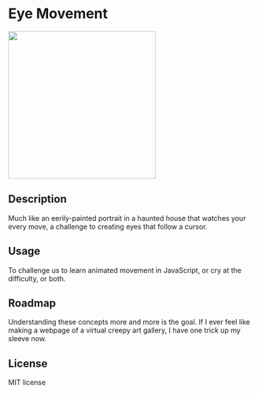 # Eye Movement

<img src="https://images.unsplash.com/photo-1584727774455-ccd838144b3d?ixid=MnwxMjA3fDB8MHxzZWFyY2h8NDN8fHBvcnRyYWludCUyMHBhaW50aW5nJTIwZXllc3xlbnwwfHwwfHw%3D&ixlib=rb-1.2.1&auto=format&fit=crop&w=700&q=60" width="300">

## Description <BR>
Much like an eerily-painted portrait in a haunted house that watches your every move, a challenge to creating eyes that follow a cursor.

## Usage<BR>
To challenge us to learn animated movement in JavaScript, or cry at the difficulty, or both.

## Roadmap<BR>
Understanding these concepts more and more is the goal. If I ever feel like making a webpage of a virtual creepy art gallery, I have one trick up my sleeve now.
  
## License<BR>
  MIT license
